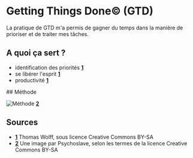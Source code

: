 # Getting Things Done© (GTD)

La pratique de GTD m'a permis de gagner du temps dans la manière de prioriser et de traiter mes tâches. 

## A quoi ça sert ? 

* identification des priorités **[1](#note)**
* se libérer l'esprit **[1](#note)**
* productivité **[1](#note)**

## Méthode

![Méthode](http://upload.wikimedia.org/wikipedia/commons/thumb/d/d8/Orga_GTD.svg/613px-Orga_GTD.svg.png) **[2](#note)**

## Sources

<a id="note">

* **[1](#note)** Thomas Wolff, sous licence Creative Commons BY-SA
* **[2](#note)** Une image par Psychoslave, selon les termes de la licence Creative Commons BY-SA
